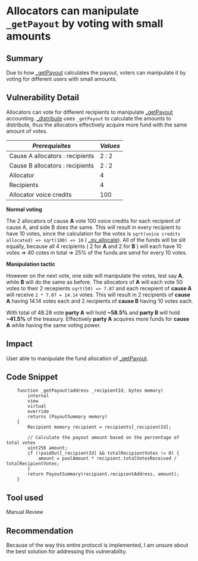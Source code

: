 # Allocators can manipulate `_getPayout` by voting with small amounts 

## Summary
Due to how [_getPayout](https://github.com/sherlock-audit/2023-09-Gitcoin-0x3b33/blob/main/allo-v2/contracts/strategies/qv-base/QVBaseStrategy.sol#L559-L574) calculates the payout, voters can manipulate it by voting for different users with small amounts.

## Vulnerability Detail
Allocators can vote for different recipients to manipulate [_getPayout](https://github.com/sherlock-audit/2023-09-Gitcoin-0x3b33/blob/main/allo-v2/contracts/strategies/qv-base/QVBaseStrategy.sol#L559-L574) accounting. [_distribute](https://github.com/sherlock-audit/2023-09-Gitcoin-0x3b33/blob/main/allo-v2/contracts/strategies/qv-base/QVBaseStrategy.sol#L436-L465) uses `_getPayout` to calculate the amounts to distribute, thus the allocators effectively acquire more fund with the same amount of votes.

| *Prerequisites*                 | *Values* |
|---------------------------------|----------|
| Cause A allocators : recipients | 2 : 2    |
| Cause B allocators : recipients | 2 : 2    |
| Allocator                       | 4       |
| Recipients                      | 4       |
| Allocator voice credits         | 100      |

**Normal voting**

The 2 allocators of cause **A** vote 100 voice credits for each recipient of cause A, and side B does the same. This will result in every recipient to have 10 votes, since the calculation for the votes is `sqrt(voice credits allocated) => sqrt(100) => 10` ( [_qv_allocate](https://github.com/sherlock-audit/2023-09-Gitcoin-0x3b33/blob/main/allo-v2/contracts/strategies/qv-base/QVBaseStrategy.sol#L522)). All of the funds will be slit equally, because all 4 recipients ( 2 for **A** and 2 for **B** ) will each have 10 votes => 40 cotes in total => 25% of the funds are send for every 10 votes.

**Manipulation tactic**

However on the next vote, one side will manipulate the votes, lest say **A**, while **B** will do the same as before. The allocators of **A** will each vote 50 votes to their 2 recepients `sqrt(50) => 7.07` and each recepient of **cause A** will receive 
`2 * 7.07 = 14.14` votes. This will result in 2 recipients of **cause A** having 14.14 votes each and 2 recipients of **cause B** having 10 votes each. 

With total of 48.28 vote **party A** will hold **~58.5%** and **party B** will hold **~41.5%** of the treasury. 
Effectively **party A** acquires more funds for **cause A** while having the same voting power.

## Impact
User able to manipulate the fund allocation of [_getPayout](https://github.com/sherlock-audit/2023-09-Gitcoin-0x3b33/blob/main/allo-v2/contracts/strategies/qv-base/QVBaseStrategy.sol#L559-L574).

## Code Snippet
```solidity
    function _getPayout(address _recipientId, bytes memory)
        internal
        view
        virtual
        override
        returns (PayoutSummary memory)
    {
        Recipient memory recipient = recipients[_recipientId];

        // Calculate the payout amount based on the percentage of total votes
        uint256 amount;
        if (!paidOut[_recipientId] && totalRecipientVotes != 0) {
            amount = poolAmount * recipient.totalVotesReceived / totalRecipientVotes;
        }
        return PayoutSummary(recipient.recipientAddress, amount);
    }
```
## Tool used

Manual Review

## Recommendation
Because of the way this entire protocol is implemented, I am unsure about the best solution for addressing this vulnerability.